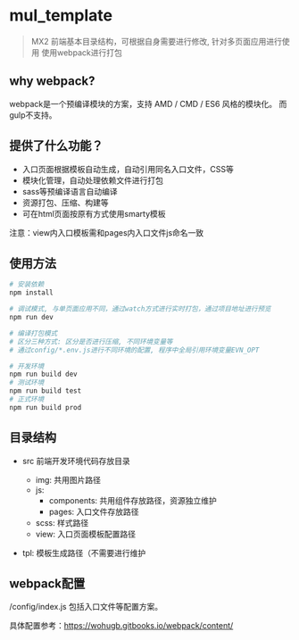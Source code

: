 # mul_template

> MX2 前端基本目录结构，可根据自身需要进行修改, 针对多页面应用进行使用
> 使用webpack进行打包

## why webpack?
webpack是一个预编译模块的方案，支持 AMD / CMD / ES6 风格的模块化。
而gulp不支持。

## 提供了什么功能？
- 入口页面根据模板自动生成，自动引用同名入口文件，CSS等
- 模块化管理，自动处理依赖文件进行打包
- sass等预编译语言自动编译
- 资源打包、压缩、构建等
- 可在html页面按原有方式使用smarty模板

注意：view内入口模板需和pages内入口文件js命名一致

## 使用方法

``` bash
# 安装依赖
npm install

# 调试模式, 与单页面应用不同，通过watch方式进行实时打包，通过项目地址进行预览
npm run dev

# 编译打包模式
# 区分三种方式: 区分是否进行压缩, 不同环境变量等
# 通过config/*.env.js进行不同环境的配置, 程序中全局引用环境变量EVN_OPT

# 开发环境 
npm run build dev
# 测试环境
npm run build test
# 正式环境
npm run build prod

```

## 目录结构

- src 前端开发环境代码存放目录
  + img: 共用图片路径
  + js: 
  	 - components: 共用组件存放路径，资源独立维护
  	 - pages: 入口文件存放路径
  + scss: 样式路径
  + view: 入口页面模板配置路径

- tpl: 模板生成路径（不需要进行维护

## webpack配置

/config/index.js
包括入口文件等配置方案。

具体配置参考：https://wohugb.gitbooks.io/webpack/content/
